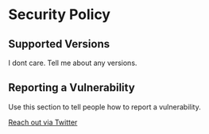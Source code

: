 # Security Policy

## Supported Versions

I dont care. Tell me about any versions.

## Reporting a Vulnerability

Use this section to tell people how to report a vulnerability.

[Reach out via Twitter](https://twitter.com/messages/601449312-601449312)
